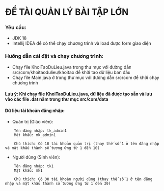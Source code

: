 # ĐỀ TÀI QUẢN LÝ BÀI TẬP LỚN
### Yêu cầu:
-   JDK 18
-   Intellij IDEA để có thể chạy chương trình và load được form giao diện
### Hướng dẫn cài đặt và chạy chương trình:
-   Chạy file KhoiTaoDuLieu.java trong thư mục với đường dẫn src/com/khoitaodulieu/khoitao để khởi tạo dữ liệu ban đầu
-   Chạy file Main.java ở trong thư mục với đường dẫn src/com để khởi chạy chương trình
#### Lưu ý: Khi chạy file KhoiTaoDuLieu.java, dữ liệu đã được tạo sẵn và lưu vào các file .dat nằm trong thư mục src/com/data
#### Dữ liệu tài khoản đăng nhập:
-   Quản trị (Giáo viên): 
```
    Tên đăng nhập: tk_admin1
    Mật khẩu: mk_admin1
    
    Chú thích: Có 10 tài khoản quản trị (thay thế số 1 ở tên đăng nhập và mật khẩu thành số tương ứng từ 1 đến 10)
```
-   Người dùng (Sinh viên):
```
    Tên đăng nhập: tk1
    Mật khẩu: mk1
    
    Chú thích: Có 30 tài khoản người dùng (thay thế số 1 ở tên đăng nhập và mật khẩu thành số tương ứng từ 1 đến 30)
```